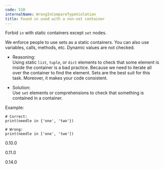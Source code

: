 ```yaml
---
code: 510
internalName: WrongInCompareTypeViolation
title: Found in used with a non-set container
---
```


Forbid `in` with static containers except `set` nodes.

We enforce people to use sets as a static containers. You can also use
variables, calls, methods, etc. Dynamic values are not checked.

  - Reasoning:  
    Using static `list`, `tuple`, or `dict` elements to check that some
    element is inside the container is a bad practice. Because we need
    to iterate all over the container to find the element. Sets are the
    best suit for this task. Moreover, it makes your code consistent.

  - Solution:  
    Use `set` elements or comprehensions to check that something is
    contained in a container.

Example:

    # Correct:
    print(needle in {'one', 'two'})
    
    # Wrong:
    print(needle in ['one', 'two'])

<div class="versionadded">

0.10.0

</div>

<div class="versionchanged">

0.11.0

</div>

<div class="versionchanged">

0.14.0

</div>